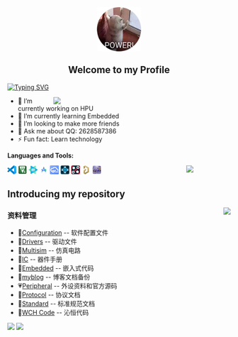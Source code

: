 
<p align="center">
 	<a href="https://viys.github.io/" >
     <img width="100px" src="https://raw.githubusercontent.com/viys/picture-bed/master/img/mylogo_r.png" align="center" alt="GitHub Readme Stats" />
    </a>
 <h2 align="center">Welcome to my Profile</h2>
</p>

<!--   my-ticker -->    
[![Typing SVG](https://readme-typing-svg.herokuapp.com?color=%11111111&left=true&vCenter=true&width=600&lines=Hi+there+👋,+I+am+viys;+Welcome+to+My+Profile!;Embedded+development+enthusiast+;Over+1+years+of+embedded+development+experience;Welcome+to+click+on+the+avatar+to+enter+my+blog)](https://git.io/typing-svg)

<a href="https://github.com/viys">
  <img align="right" width="400" src="https://github-readme-stats.vercel.app/api?username=viys&include_all_commits=true&bg_color=30,ccccd6,fff&title_color=5e616d&text_color=5e616d&icon_color=5e616d&show_icons=true&hide=contribs" />
</a>

- 🔭 I’m currently working on HPU
- 🌱 I’m currently learning Embedded
- 👯 I’m looking to make more friends
- 💬 Ask me about QQ: 2628587386
- ⚡ Fun fact: Learn technology

**Languages and Tools:** 

<code><img title="VScode" height="20" src="https://raw.githubusercontent.com/viys/picture-bed/master/img/vscode.ico"></code>
<code><img title="Keil" height="20" src="https://raw.githubusercontent.com/viys/picture-bed/master/img/keil.png"></code>
<code><img title="RT-Thread Studio" height="20" src="https://raw.githubusercontent.com/viys/picture-bed/master/img/rt-thread-studio.jpg"></code>
<code><img title="Andriod Studio" height="20" src="https://raw.githubusercontent.com/viys/picture-bed/master/img/andriod-studio.png"></code>
<code><img title="LCEDA" height="20" src="https://raw.githubusercontent.com/viys/picture-bed/master/img/lceda.ico"></code>
<code><img title="ORCAD" height="20" src="https://raw.githubusercontent.com/viys/picture-bed/master/img/ORCAD.ico"></code>
<code><img title="PCBedit" height="20" src="https://raw.githubusercontent.com/viys/picture-bed/master/img/PCB.png"></code>
<code><img title="Altium Designer" height="20" src="https://raw.githubusercontent.com/viys/picture-bed/master/img/Altium Designer.png"></code>
<code><img title="Multisim" height="20" src="https://raw.githubusercontent.com/viys/picture-bed/master/img/Multisim.png"></code> 
<img align="right" width="100" src="https://media.giphy.com/media/4TnHlUBm55QMzBLvq6/giphy.gif">

## Introducing my repository
<a href="https://github.com/viys">

  <img align="right" src="https://github-readme-stats.vercel.app/api/top-langs/?username=viys&layout=compact" />
</a>

### 资料管理

- 💚[Configuration](https://github.com/viys/Configuration) -- 软件配置文件
- 🤎[Drivers](https://github.com/viys/Drivers) -- 驱动文件
- 🧡[Multisim](https://github.com/viys/Multisim) -- 仿真电路
- 💙[IC](https://github.com/viys/IC) -- 器件手册
- 💖[Embedded](https://github.com/viys/Embedded) -- 嵌入式代码
- 💛[myblog](https://github.com/viys/myblog) -- 博客文档备份
- 💗[Peripheral](https://github.com/viys/Peripheral) -- 外设资料和官方源码
- 💚[Protocol](https://github.com/viys/Protocol) -- 协议文档
- 💜[Standard](https://github.com/viys/Standard) -- 标准规范文档
- 🤍[WCH Code](https://github.com/viys/WCH-Code) -- 沁恒代码

<div align="left">
 <a href="https://github.com/viys"><img src="https://komarev.com/ghpvc/?username=viys&label=Views&color=ccccd6&style=flat alt="访问量统计""></a> <a href="https://github.com/viys"><img src="https://img.shields.io/github/followers/viys?label=Github&style=social"></a>  
</div>

